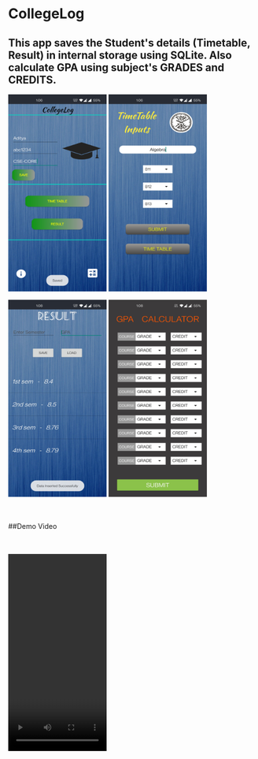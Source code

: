 # CollegeLog

## This app saves the Student's details (Timetable, Result) in internal storage using SQLite. Also calculate GPA using subject's GRADES and CREDITS.  

<img src="https://github.com/AdityaKanikdaley/CollegeLog/blob/master/CL_1.jpg" width="200" height="400" />    <img src="https://github.com/AdityaKanikdaley/CollegeLog/blob/master/CL_2.jpg" width="200" height="400" />

<img src="https://github.com/AdityaKanikdaley/CollegeLog/blob/master/CL_3.jpg" width="200" height="400" />    <img src="https://github.com/AdityaKanikdaley/CollegeLog/blob/master/CL_4.jpg" width="200" height="400" /> <br><br><br>

##Demo Video <br><br><br>

<video src="https://user-images.githubusercontent.com/66813313/123538816-2e5cf200-d754-11eb-86d5-74a34d83c925.mp4" type="video/mp4" width="200" height="400"> &nbsp <video src="https://user-images.githubusercontent.com/66813313/123538817-31f07900-d754-11eb-85d9-56eb185cb941.mp4" type="video/mp4" width="200" height="400">

